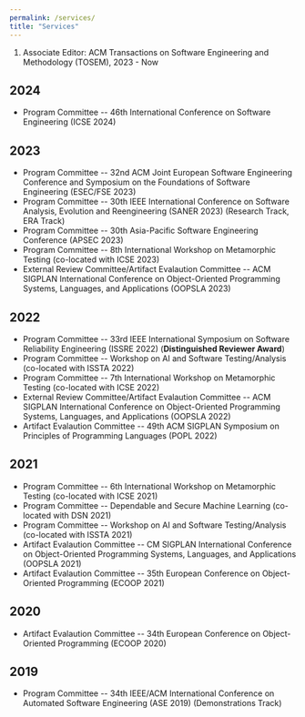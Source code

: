 ```yaml
---
permalink: /services/
title: "Services"
---
```

1. Associate Editor: ACM Transactions on Software Engineering and Methodology (TOSEM), 2023 - Now

## 2024
- Program Committee -- 46th International Conference on Software Engineering (ICSE 2024)

## 2023
- Program Committee -- 32nd ACM Joint European Software Engineering Conference and Symposium on the Foundations of Software Engineering (ESEC/FSE 2023)
- Program Committee -- 30th IEEE International Conference on Software Analysis, Evolution and Reengineering (SANER 2023) (Research Track, ERA Track)
- Program Committee -- 30th Asia-Pacific Software Engineering Conference (APSEC 2023)
- Program Committee -- 8th International Workshop on Metamorphic Testing (co-located with ICSE 2023)
- External Review Committee/Artifact Evalaution Committee -- ACM SIGPLAN International Conference on Object-Oriented Programming Systems, Languages, and Applications (OOPSLA 2023)

## 2022
- Program Committee -- 33rd IEEE International Symposium on Software Reliability Engineering (ISSRE 2022) (**Distinguished Reviewer Award**)
- Program Committee -- Workshop on AI and Software Testing/Analysis (co-located with ISSTA 2022)
- Program Committee -- 7th International Workshop on Metamorphic Testing (co-located with ICSE 2022)
- External Review Committee/Artifact Evalaution Committee -- ACM SIGPLAN International Conference on Object-Oriented Programming Systems, Languages, and Applications (OOPSLA 2022) 
- Artifact Evalaution Committee -- 49th ACM SIGPLAN Symposium on Principles of Programming Languages (POPL 2022)

## 2021
- Program Committee -- 6th International Workshop on Metamorphic Testing (co-located with ICSE 2021) 
- Program Committee -- Dependable and Secure Machine Learning (co-located with DSN 2021) 
- Program Committee -- Workshop on AI and Software Testing/Analysis (co-located with ISSTA 2021)
- Artifact Evalaution Committee -- CM SIGPLAN International Conference on Object-Oriented Programming Systems, Languages, and Applications (OOPSLA 2021)
- Artifact Evalaution Committee -- 35th European Conference on Object-Oriented Programming (ECOOP 2021)

## 2020
- Artifact Evalaution Committee -- 34th European Conference on Object-Oriented Programming (ECOOP 2020)

## 2019
- Program Committee -- 34th IEEE/ACM International Conference on Automated Software Engineering (ASE 2019) (Demonstrations Track)
